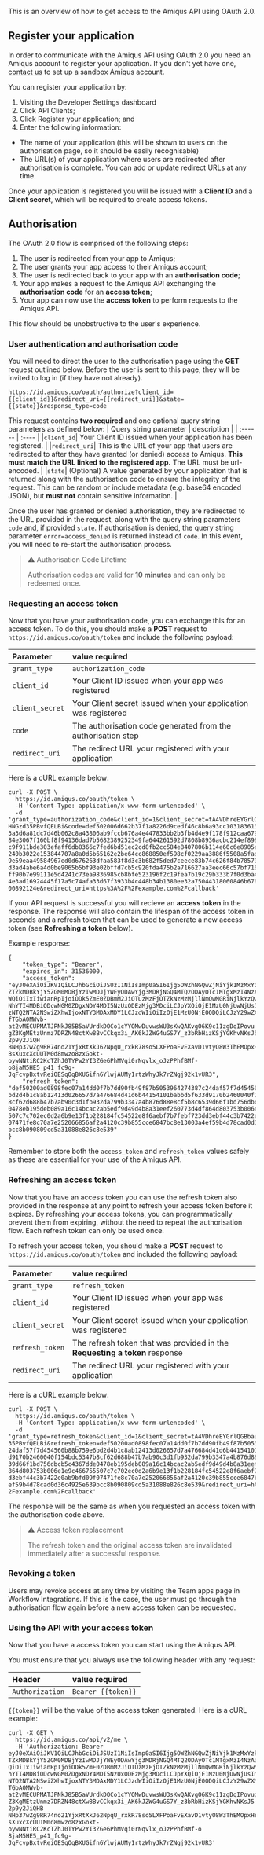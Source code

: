 This is an overview of how to get access to the Amiqus API using OAuth 2.0.

## Register your application
In order to communicate with the Amiqus API using OAuth 2.0 you need an Amiqus account to register your application. If you don't yet have one, [contact us](mailto:sales@amiqus.co) to set up a sandbox Amiqus account.

You can register your application by:
1. Visiting the Developer Settings dashboard
2. Click API Clients;
3. Click Register your application; and
4. Enter the following information:

- The name of your application (this will be shown to users on the authorisation page, so it should be easily recognisable)
- The URL(s) of your application where users are redirected after authorisation is complete. You can add or update redirect URLs at any time.

Once your application is registered you will be issued with a **Client ID** and a **Client secret**, which will be required to create access tokens.

<!-- [@todo: Include example screenshot/video of what this looks like to the user] -->

## Authorisation

The OAuth 2.0 flow is comprised of the following steps:

1. The user is redirected from your app to Amiqus;
2. The user grants your app access to their Amiqus account;
3. The user is redirected back to your app with an **authorisation code**;
4. Your app makes a request to the Amiqus API exchanging the **authorisation code** for an **access token**;
5. Your app can now use the **access token** to perform requests to the Amiqus API.

This flow should be unobstructive to the user's experience.

<!-- [@todo: Include example screenshot/video of what the whole flow looks like] -->

### User authentication and authorisation code

You will need to direct the user to the authorisation page using the **GET** request outlined below. Before the user is sent to this page, they will be invited to log in (if they have not already).

```
https://id.amiqus.co/oauth/authorize?client_id={{client_id}}&redirect_uri={{redirect_uri}}&state={{state}}&response_type=code
```
This request contains **two required** and one optional query string parameters as defined below:
| Query string parameter  | description  |
| :------ | :---- |
|`client_id`| Your Client ID issued when your application has been registered. |
|`redirect_uri`| This is the URL of your app that users are redirected to after they have granted (or denied) access to Amiqus. **This must match the URL linked to the registered app.** The URL must be url-encoded. |
|`state`| (Optional) A value generated by your application that is returned along with the authorisation code to ensure the integrity of the request. This can be random or include metadata (e.g. base64 encoded JSON), but **must not** contain sensitive information. |

<!-- [@todo: Include example screenshot of what this looks like to the user] -->

Once the user has granted or denied authorisation, they are redirected to the URL provided in the request, along with the query string parameters `code` and, if provided `state`. If authorisation is denied, the query string parameter `error=access_denied` is returned instead of `code`. In this event, you will need to re-start the authorisation process.

 > ⚠️ Authorisation Code Lifetime
 >
 > Authorisation codes are valid for **10 minutes** and can only be redeemed once.

### Requesting an access token
Now that you have your authorisation code, you can exchange this for an access token. To do this, you should make a **POST** request to `https://id.amiqus.co/oauth/token` and include the following payload:

| Parameter  | value required  |
| :------ | :---- |
|`grant_type`| `authorization_code` |
|`client_id`| Your Client ID issued when your app was registered |
|`client_secret`| Your Client secret issued when your application was registered |
|`code` | The authorisation code generated from the authorisation step |
|`redirect_uri`| The redirect URL your registered with your application |

Here is a cURL example below:

```
curl -X POST \
  https://id.amiqus.co/oauth/token \
  -H 'Content-Type: application/x-www-form-urlencoded' \
  -d
'grant_type=authorization_code&client_id=1&client_secret=tA4VDhreEYGrlQGBbau2dbr2
HNGzd35PBvfQELBi&code=def502006d662b37f1a8226d9cedf46c8b6a93cc1031836136c634fcfa3
3a3d6a81dc7d46b062c8a43806ab9fccb676a4e447833bb2b3fb4d4e9f178f912caa679fa0c2e08bd
84e3067f160bf8f94136dad7b5682389252349fa644261592d7808b8936acbc214ef8980ab69601b2
c9f911bde303efaff6db8366c7fed6bd51ec2cd8fb2cc584e8407806b114e60c6e8905eb5e17b0c5b
240b3022e153844707a8a0d5b65162e2be64cc868850ef598cf0229aa3886f5508a5fad7834e2ebb8
9e59eaa49584967ed0d676263dfaa583f8d3c3b682f5ded7ceece83b74c626f84b78579c19d14a7ce
d3ad4abe6a4d0be9065b5bf93e02bffd7cb5c920fda475b2a716627aa3eec66c57bf7161ee9f178ea
ff90b7e99111e5d4241c73ea9836985cb8bfe523196f2c19fea7b19c29b333b7f0d3ba47d5df636df
4e3ad16924445f17a5c74afa33d67f3933b4c448b34b1380ee32a75044318060846b676fe8796a6bc
00892124e&redirect_uri=https%3A%2F%2Fexample.com%2Fcallback'

```
If your API request is successful you will recieve an **access token** in the response. The response will also contain the lifespan of the access token in seconds and a refresh token that can be used to generate a new access token (see **Refreshing a token** below).

Example response:

```
{
    "token_type": "Bearer",
    "expires_in": 31536000,
    "access_token":
"eyJ0eXAiOiJKV1QiLCJhbGciOiJSUzI1NiIsImp0aSI6Ijg5OWZhNGQwZjNiYjk1MzMxYzk2ZDczMzI5
ZTZkMDBkYjY5ZGM0MDBjYzIwMDJjYWEyODAwYjg3MDRjNGQ4MTQ2ODAyOTc1MTgxMzI4NzA3In0.eyJhd
WQiOiIxIiwianRpIjoiODk5ZmE0ZDBmM2JiOTUzMzFjOTZkNzMzMjllNmQwMGRiNjlkYzQwMGNjMjAwMm
NhYTI4MDBiODcwNGM0ZDgxNDY4MDI5NzUxODEzMjg3MDciLCJpYXQiOjE1MzU0NjUwNjUsIm5iZiI6MTU
zNTQ2NTA2NSwiZXhwIjoxNTY3MDAxMDY1LCJzdWIiOiIzOjE1MzU0NjE0ODQiLCJzY29wZXMiOltdfQ.O
fTGbA0MWvb-at2vMECUPMATJPNkJ85B5aVUrdkDOCo1cYYOMwDuvwsWU3sKwQAKvgO6K9c11zgDqIPovu
gZ3KgMEtzUnmz7DRZN48ctXw8BvCCkqx3i_AK6kJZWG4uGS7Y_z3bRbHizKSjYGKhvNKsJ5-2p9y2JiQH
BNHp37wZg9RR74no21YjxRtXkJ62NpqU_rxkR78so5LXFPoaFvEXavD1vtyO8W3ThEMOpxHrZJt0zUahU
BsXuxcXcUUTM0d8mwzo8zxGokt-oywNNtiRC2KcTZhJ0TYPw2YI3ZGe6PhMVqi0rNqvlx_oJzPPhfBMf-
o8jaM5HE5_p41_fc9g-JqFcvpBxtvReiOESqOqBXUGifn6YlwjAUMy1rtzWhyJk7rZNgj92k1vUR3",
    "refresh_token":
"def50200ad0898fec07a14dd0f7b7dd90fb49f87b5053964274387c24daf57f7d454560b88b759e6
bd2d4b1c8ab12413d026657d7a476684d41d6b44154101babbd5f633d9170b2460040f154bdc5347b
8cf62d688b47b7ab90c3d1fb932da799b3347a4b876d88e8cf5b8c6539d66f1bd756dbcb5c4367dde
0478eb195deb089a16c14bcac2ab5edf9d49d4b8a31eef260773d4df864d803753b006e1e9c466755
507c7c702ec0d2a6b9e13f1b228184fc54522e8f6aebf7b7febf723dd3ebf44c3b7422e0ab9bfd09f
07471fe8c70a7e252066856af2a4120c39b855cce6847bc8e13003a4ef59b4d78cad0d36c4925e639
bcc8b090809cd5a31088e826c8e539"
}
```
Remember to store both the `access_token` and `refresh_token` values safely as these are essential for your use of the Amiqus API.

### Refreshing an access token
Now that you have an access token you can use the refresh token also provided in the response at any point to refresh your access token before it expires. By refreshing your access tokens, you can programmatically prevent them from expiring, without the need to repeat the authorisation flow. Each refresh token can only be used once.

To refresh your access token, you should make a **POST** request to `https://id.amiqus.co/oauth/token` and included the following payload:

| Parameter  | value required  |
| :------ | :---- |
|`grant_type`| `refresh_token` |
|`client_id`| Your Client ID issued when your app was registered |
|`client_secret`| Your Client secret issued when your application was registered|
|`refresh_token` | The refresh token that was provided in the **Requesting a token** response |
|`redirect_uri`| The redirect URL your registered with your application|

Here is a cURL example below:

```
curl -X POST \
  https://id.amiqus.co/oauth/token \
  -H 'Content-Type: application/x-www-form-urlencoded' \
  -d
'grant_type=refresh_token&client_id=1&client_secret=tA4VDhreEYGrlQGBbau2dbr2HNGzd
35PBvfQELBi&refresh_token=def50200ad0898fec07a14dd0f7b7dd90fb49f87b5053964274387c
24daf57f7d454560b88b759e6bd2d4b1c8ab12413d026657d7a476684d41d6b44154101babbd5f633
d9170b2460040f154bdc5347b8cf62d688b47b7ab90c3d1fb932da799b3347a4b876d88e8cf5b8c65
39d66f1bd756dbcb5c4367dde0478eb195deb089a16c14bcac2ab5edf9d49d4b8a31eef260773d4df
864d803753b006e1e9c466755507c7c702ec0d2a6b9e13f1b228184fc54522e8f6aebf7b7febf723d
d3ebf44c3b7422e0ab9bfd09f07471fe8c70a7e252066856af2a4120c39b855cce6847bc8e13003a4
ef59b4d78cad0d36c4925e639bcc8b090809cd5a31088e826c8e539&redirect_uri=https%3A%2F%
2Fexample.com%2Fcallback'
```

The response will be the same as when you requested an access token with the authorisation code above.

 > ⚠️ Access token replacement
 >
 > The refresh token and the original access token are invalidated immediately after a successful response.

### Revoking a token
Users may revoke access at any time by visiting the Team apps page in Workflow Integrations. If this is the case, the user must go through the authorisation flow again before a new access token can be requested.

### Using the API with your access token
Now that you have a access token you can start using the Amiqus API.

You must ensure that you always use the following header with any request:

| Header  | value required  |
| :------ | :---- |
|`Authorization`| `Bearer {{token}}`|

`{{token}}` will be the value of the access token generated. Here is a cURL example:

```
curl -X GET \
  https://id.amiqus.co/api/v2/me \
  -H 'Authorization: Bearer
eyJ0eXAiOiJKV1QiLCJhbGciOiJSUzI1NiIsImp0aSI6Ijg5OWZhNGQwZjNiYjk1MzMxYzk2ZDczMzI5Z
TZkMDBkYjY5ZGM0MDBjYzIwMDJjYWEyODAwYjg3MDRjNGQ4MTQ2ODAyOTc1MTgxMzI4NzA3In0.eyJhdW
QiOiIxIiwianRpIjoiODk5ZmE0ZDBmM2JiOTUzMzFjOTZkNzMzMjllNmQwMGRiNjlkYzQwMGNjMjAwMmN
hYTI4MDBiODcwNGM0ZDgxNDY4MDI5NzUxODEzMjg3MDciLCJpYXQiOjE1MzU0NjUwNjUsIm5iZiI6MTUz
NTQ2NTA2NSwiZXhwIjoxNTY3MDAxMDY1LCJzdWIiOiIzOjE1MzU0NjE0ODQiLCJzY29wZXMiOltdfQ.Of
TGbA0MWvb-at2vMECUPMATJPNkJ85B5aVUrdkDOCo1cYYOMwDuvwsWU3sKwQAKvgO6K9c11zgDqIPovug
Z3KgMEtzUnmz7DRZN48ctXw8BvCCkqx3i_AK6kJZWG4uGS7Y_z3bRbHizKSjYGKhvNKsJ5-2p9y2JiQHB
NHp37wZg9RR74no21YjxRtXkJ62NpqU_rxkR78so5LXFPoaFvEXavD1vtyO8W3ThEMOpxHrZJt0zUahUB
sXuxcXcUUTM0d8mwzo8zxGokt-oywNNtiRC2KcTZhJ0TYPw2YI3ZGe6PhMVqi0rNqvlx_oJzPPhfBMf-o
8jaM5HE5_p41_fc9g-JqFcvpBxtvReiOESqOqBXUGifn6YlwjAUMy1rtzWhyJk7rZNgj92k1vUR3'
```
